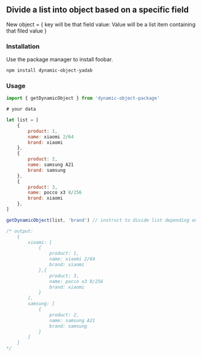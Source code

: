 ## Divide a list into object based on a specific field

New object = {
    key will be that field value: Value will be a list item containing that filed value
}


### Installation

Use the package manager to install foobar.

```bash
npm install dynamic-object-yadab
```

### Usage

```javascript
import { getDynamicObject } from 'dynamic-object-package'

# your data 

let list = [
    {
        product: 1,
        name: xiaomi 2/64
        brand: xiaomi
    },
    {
        product: 2,
        name: samsung A21
        brand: samsung
    },
    {
        product: 3,
        name: pocco x3 8/256
        brand: xiaomi
    },
]

getDynamicObject(list, 'brand') // instruct to divide list depending on brand (brandwise)

/* output: 
    {
        xioami: [
            {
                product: 1,
                name: xiaomi 2/64
                brand: xiaomi
            },{
                product: 3,
                name: pocco x3 8/256
                brand: xiaomi
            }
        ],
        samsung: [
            {
                product: 2,
                name: samsung A21
                brand: samsung
            }
        ]
    }
*/
```
